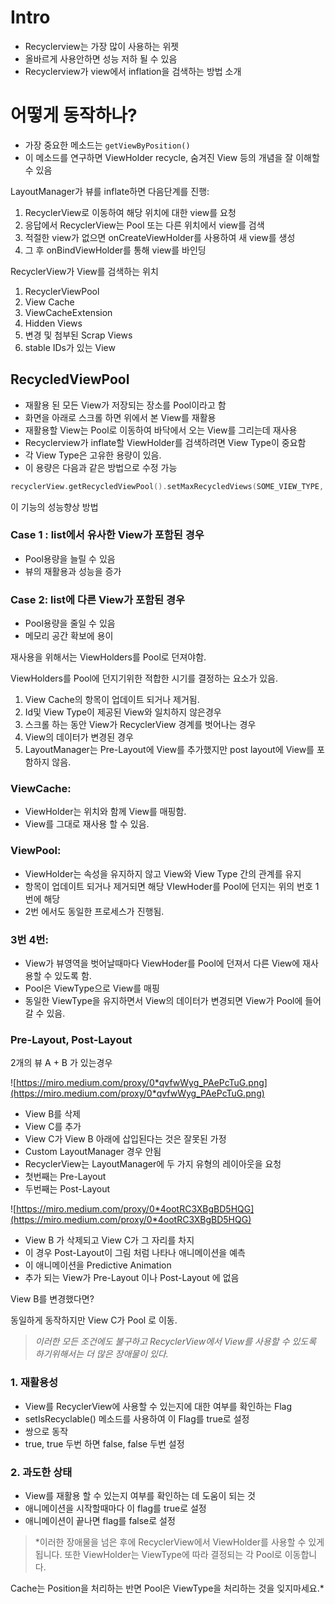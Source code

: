 # Intro

- Recyclerview는 가장 많이 사용하는 위젯
- 올바르게 사용안하면 성능 저하 될 수 있음
- Recyclerview가 view에서 inflation을 검색하는 방법 소개

# 어떻게 동작하나?

- 가장 중요한 메소드는 `getViewByPosition()`
- 이 메소드를 연구하면 ViewHolder recycle, 숨겨진 View 등의 개념을 잘 이해할 수 있음

LayoutManager가 뷰를 inflate하면 다음단계를 진행:

1. RecyclerView로 이동하여 해당 위치에 대한 view를 요청
2. 응답에서 RecyclerView는 Pool 또는 다른 위치에서 view를 검색
3. 적절한 view가 없으면 onCreateViewHolder를 사용하여 새 view를 생성
4. 그 후 onBindViewHolder를 통해 view를 바인딩

RecyclerView가 View를 검색하는 위치

1. RecyclerViewPool
2. View Cache
3. ViewCacheExtension
4. Hidden Views
5. 변경 및 첨부된 Scrap Views
6. stable IDs가 있는 View

## RecycledViewPool

- 재활용 된 모든 View가 저장되는 장소를 Pool이라고 함
- 화면을 아래로 스크롤 하면 위에서 본 View를 재활용
- 재활용할 View는 Pool로 이동하여 바닥에서 오는 View를 그리는데 재사용
- Recyclerview가 inflate할 ViewHolder를 검색하려면 View Type이 중요함
- 각 View Type은 고유한 용량이 있음.
- 이 용량은 다음과 같은 방법으로 수정 가능

```kotlin
recyclerView.getRecycledViewPool().setMaxRecycledViews(SOME_VIEW_TYPE, POOL_CAPACITY);
```

이 기능의 성능향상 방법

### Case 1 : list에서 유사한 View가 포함된 경우

- Pool용량을 늘릴 수 있음
- 뷰의 재활용과 성능을 증가

### Case 2: list에 다른 View가 포함된 경우

- Pool용량을 줄일 수 있음
- 메모리 공간 확보에 용이

재사용을 위해서는 ViewHolders를 Pool로 던져야함.

ViewHolders를 Pool에 던지기위한 적합한 시기를 결정하는 요소가 있음.

1. View Cache의 항목이 업데이트 되거나 제거됨.
2. Id및 View Type이 제공된 View와 일치하지 않은경우
3. 스크롤 하는 동안 View가 RecyclerView 경계를 벗어나는 경우
4. View의 데이터가 변경된 경우
5. LayoutManager는 Pre-Layout에 View를 추가했지만 post layout에 View를 포함하지 않음.

### ViewCache:

- ViewHolder는 위치와 함께 View를 매핑함.
- View를 그대로 재사용 할 수 있음.

### ViewPool:

- ViewHolder는 속성을 유지하지 않고 View와 View Type 간의 관계를 유지
- 항목이 업데이트 되거나 제거되면 해당 VIewHoder를 Pool에 던지는 위의 번호 1번에 해당
- 2번 에서도 동일한 프로세스가 진행됨.

### 3번 4번:

- View가 뷰영역을 벗어날때마다 ViewHoder를 Pool에 던져서 다른 View에 재사용할 수 있도록 함.
- Pool은 ViewType으로 View를 매핑
- 동일한 ViewType을 유지하면서 View의 데이터가 변경되면 View가 Pool에 들어갈 수 있음.

### Pre-Layout, Post-Layout

2개의 뷰 A + B 가 있는경우

![https://miro.medium.com/proxy/0*qvfwWyg_PAePcTuG.png](https://miro.medium.com/proxy/0*qvfwWyg_PAePcTuG.png)

 

- View B를 삭제
- View C를 추가
- View C가 View B 아래에 삽입된다는 것은 잘못된 가정
- Custom LayoutManager 경우 안됨
- RecyclerView는 LayoutManager에 두 가지 유형의 레이아웃을 요청
- 첫번째는 Pre-Layout
- 두번째는 Post-Layout

![https://miro.medium.com/proxy/0*4ootRC3XBgBD5HQG](https://miro.medium.com/proxy/0*4ootRC3XBgBD5HQG)

- View B 가 삭제되고 View C가 그 자리를 차지
- 이 경우 Post-Layout이 그림 처럼 나타나 애니메이션을 예측
- 이 애니메이션을 Predictive Animation
- 추가 되는 View가 Pre-Layout 이나 Post-Layout 에 없음

View B를 변경했다면?

동일하게 동작하지만 View C가 Pool 로 이동.

> *이러한 모든 조건에도 불구하고 RecyclerView에서 View를 사용할 수 있도록 하기위해서는 더 많은 장애물이 있다.*

### 1. 재활용성

- View를 RecyclerView에 사용할 수 있는지에 대한 여부를 확인하는 Flag
- setIsRecyclable() 메소드를 사용하여 이 Flag를 true로 설정
- 쌍으로 동작
- true, true 두번 하면 false, false 두번 설정

### 2. 과도한 상태

- View를 재활용 할 수 있는지 여부를 확인하는 데 도움이 되는 것
- 애니메이션을 시작할때마다 이 flag를 true로 설정
- 애니메이션이 끝나면 flag를 false로 설정

> *이러한 장애물을 넘은 후에 RecyclerView에서 ViewHolder를 사용할 수 있게 됩니다. 
또한 ViewHolder는 ViewType에 따라 결정되는 각 Pool로 이동합니다.

Cache는 Position을 처리하는 반면 Pool은 ViewType을 처리하는 것을 잊지마세요.*
